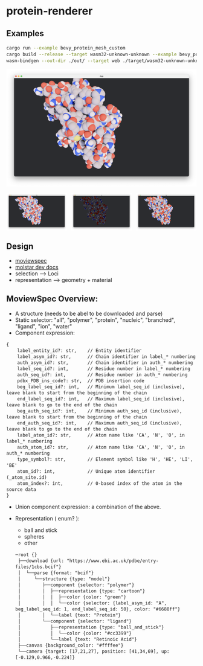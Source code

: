 # protein-renderer


## Examples

```sh
cargo run --example bevy_protein_mesh_custom
cargo build --release --target wasm32-unknown-unknown --example bevy_protein_mesh_custom_wasm
wasm-bindgen --out-dir ./out/ --target web ./target/wasm32-unknown-unknown/release/examples/bevy_protein_mesh_custom_wasm.wasm


```

![](docs/images/protein_01.png)

<div style="display: flex; justify-content: space-between;">
  <img src="docs/images/protein_01.png" alt="Base" style="width: 32%;">
  <img src="docs/images/protein_01_metal.png" alt="Metal" style="width: 32%;">
  <img src="docs/images/protein_01_chalk.png" alt="Chalky" style="width: 32%;">
</div>


## Design

- [moviewspec](https://github.com/molstar/mol-view-spec/)
- [molstar dev docs](https://molstar.org/docs/)
- selection --> Loci
- representation --> geometry + material


## MoviewSpec Overview:
  - A structure (needs to be abel to be downloaded and parse)
  - Static selector: "all", "polymer", "protein", "nucleic", "branched", "ligand", "ion", "water"
  - Component expression:
  ```
  {
      label_entity_id?: str,    // Entity identifier
      label_asym_id?: str,      // Chain identifier in label_* numbering
      auth_asym_id?: str,       // Chain identifier in auth_* numbering
      label_seq_id?: int,       // Residue number in label_* numbering
      auth_seq_id?: int,        // Residue number in auth_* numbering
      pdbx_PDB_ins_code?: str,  // PDB insertion code
      beg_label_seq_id?: int,   // Minimum label_seq_id (inclusive), leave blank to start from the beginning of the chain
      end_label_seq_id?: int,   // Maximum label_seq_id (inclusive), leave blank to go to the end of the chain
      beg_auth_seq_id?: int,    // Minimum auth_seq_id (inclusive), leave blank to start from the beginning of the chain
      end_auth_seq_id?: int,    // Maximum auth_seq_id (inclusive), leave blank to go to the end of the chain
      label_atom_id?: str,      // Atom name like 'CA', 'N', 'O', in label_* numbering
      auth_atom_id?: str,       // Atom name like 'CA', 'N', 'O', in auth_* numbering
      type_symbol?: str,        // Element symbol like 'H', 'HE', 'LI', 'BE'
      atom_id?: int,            // Unique atom identifier (_atom_site.id)
      atom_index?: int,         // 0-based index of the atom in the source data
  }
```

  - Union component expression: a combination of the above.
  - Representation ( enum? ):
    - ball and stick
    - spheres
    - other


    ```
    ─root {}
     ├──download {url: "https://www.ebi.ac.uk/pdbe/entry-files/1cbs.bcif"}
     │  └──parse {format: "bcif"}
     │     └──structure {type: "model"}
     │        ├──component {selector: "polymer"}
     │        │  ├──representation {type: "cartoon"}
     │        │  │  ├──color {color: "green"}
     │        │  │  └──color {selector: {label_asym_id: "A", beg_label_seq_id: 1, end_label_seq_id: 50}, color: "#6688ff"}
     │        │  └──label {text: "Protein"}
     │        └──component {selector: "ligand"}
     │           ├──representation {type: "ball_and_stick"}
     │           │  └──color {color: "#cc3399"}
     │           └──label {text: "Retinoic Acid"}
     ├──canvas {background_color: "#ffffee"}
     └──camera {target: [17,21,27], position: [41,34,69], up: [-0.129,0.966,-0.224]}
    ```

